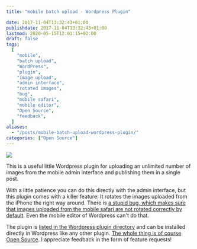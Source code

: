 ```yaml
---
title: "mobile batch upload - Wordpress Plugin"

date: 2017-11-04T13:32:43+01:00
publishdate: 2017-11-04T13:32:43+01:00
lastmod: 2020-05-15T12:01:15+02:00
draft: false
tags:
  [
    "mobile",
    "batch upload",
    "WordPress",
    "plugin",
    "image upload",
    "admin interface",
    "rotated images",
    "bug",
    "mobile safari",
    "mobile editor",
    "Open Source",
    "feedback",
  ]
aliases:
  - "/posts/mobile-batch-upload-wordpress-plugin/"
categories: ["Open Source"]
---
```


![](Artboard-1024x606.png)

This is a useful little Wordpress plugin for uploading an unlimited number of images from the mobile admin interface and publishing them in a single post.

With a little patience you can do this directly with the admin interface, but this plugin comes with a killer feature: It rotates the images uploaded from the iPhone the right way around. There is [a stupid bug, which makes sure that images uploaded from the mobile safari are not rotated correctly by default](https://stackoverflow.com/questions/27673102/how-to-make-a-file-input-upload-the-original-image-file-instead-of-forcing-conve). Even the mobile editor of Wordpress can't do that.

The plugin is [listed in the Wordpress plugin directory](https://wordpress.org/plugins/moba/) and can be installed directly in Wordpress like any other plugin. [The whole thing is of course Open Source](https://github.com/klausbreyer/moba). I appreciate feedback in the form of feature requests!
